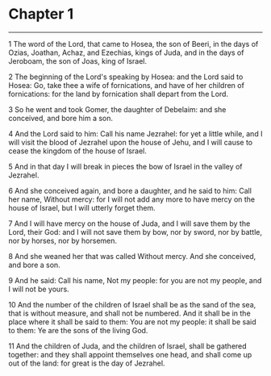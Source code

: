 # Chapter 1

***

1 The word of the Lord, that came to Hosea, the son of Beeri, in the days of Ozias, Joathan, Achaz, and Ezechias, kings of Juda, and in the days of Jeroboam, the son of Joas, king of Israel.

2 The beginning of the Lord's speaking by Hosea: and the Lord said to Hosea: Go, take thee a wife of fornications, and have of her children of fornications: for the land by fornication shall depart from the Lord.

3 So he went and took Gomer, the daughter of Debelaim: and she conceived, and bore him a son.

4 And the Lord said to him: Call his name Jezrahel: for yet a little while, and I will visit the blood of Jezrahel upon the house of Jehu, and I will cause to cease the kingdom of the house of Israel.

5 And in that day I will break in pieces the bow of Israel in the valley of Jezrahel.

6 And she conceived again, and bore a daughter, and he said to him: Call her name, Without mercy: for I will not add any more to have mercy on the house of Israel, but I will utterly forget them.

7 And I will have mercy on the house of Juda, and I will save them by the Lord, their God: and I will not save them by bow, nor by sword, nor by battle, nor by horses, nor by horsemen.

8 And she weaned her that was called Without mercy. And she conceived, and bore a son.

9 And he said: Call his name, Not my people: for you are not my people, and I will not be yours.

10 And the number of the children of Israel shall be as the sand of the sea, that is without measure, and shall not be numbered. And it shall be in the place where it shall be said to them: You are not my people: it shall be said to them: Ye are the sons of the living God.

11 And the children of Juda, and the children of Israel, shall be gathered together: and they shall appoint themselves one head, and shall come up out of the land: for great is the day of Jezrahel.

